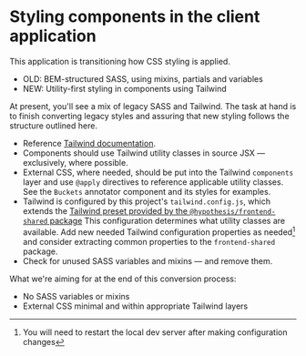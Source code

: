 # Styling components in the client application

This application is transitioning how CSS styling is applied.

- OLD: BEM-structured SASS, using mixins, partials and variables
- NEW: Utility-first styling in components using Tailwind

At present, you'll see a mix of legacy SASS and Tailwind. The task at hand is to finish converting legacy styles and assuring that new styling follows the structure outlined here.

- Reference [Tailwind documentation](https://tailwindcss.com/docs/installation).
- Components should use Tailwind utility classes in source JSX — exclusively, where possible.
- External CSS, where needed, should be put into the Tailwind `components` layer and use `@apply` directives to reference applicable utility classes. See the `Buckets` annotator component and its styles for examples.
- Tailwind is configured by this project's `tailwind.config.js`, which extends the [Tailwind preset provided by the `@hypothesis/frontend-shared` package](https://github.com/hypothesis/frontend-shared/blob/main/src/tailwind.preset.js) This configuration determines what utility classes are available. Add new needed Tailwind configuration properties as needed[^1] and consider extracting common properties to the `frontend-shared` package.
- Check for unused SASS variables and mixins — and remove them.

What we're aiming for at the end of this conversion process:

- No SASS variables or mixins
- External CSS minimal and within appropriate Tailwind layers

[^1]: You will need to restart the local dev server after making configuration changes

